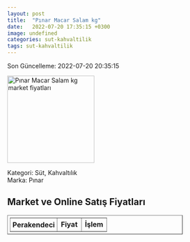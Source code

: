 ```yaml
---
layout: post
title:  "Pınar Macar Salam kg"
date:   2022-07-20 17:35:15 +0300
image: undefined
categories: sut-kahvaltilik
tags: sut-kahvaltilik
---
```


Son Güncelleme: 2022-07-20 20:35:15

<img src="undefined" width="200" alt="Pınar Macar Salam kg market fiyatları" />

Kategori: Süt, Kahvaltılık
<br />
Marka: Pınar

<h2>Market ve Online Satış Fiyatları</h2>

<table border="1" style="padding: 5px;width:80%;">
  <tr>
    <td style="padding: 5px;"><strong>Perakendeci</strong></td>
    <td><strong>Fiyat</strong></td>
    <td><strong>İşlem</strong></td>
  </tr>
  
</table>
